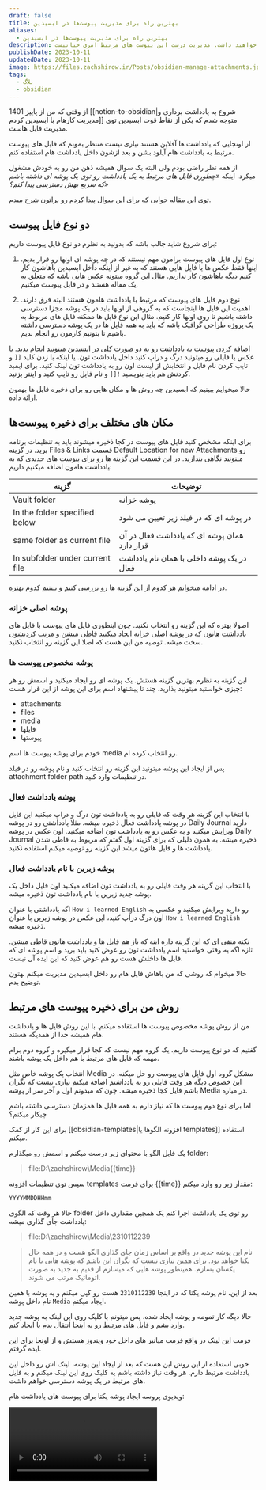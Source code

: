 ```yaml
---
draft: false
title: بهترین راه برای مدیریت پیوست‌ها در ابسیدین
aliases:
  - بهترین راه برای مدیریت پیوست‌ها در ابسیدین
description: صرف نظر از اینکه دارید در مورد چه چیزی مینویسید، احتمالش زیاد هست که فایل هایی مرتبط با اون نوشته خواهید داشت. مدیریت درست این پیوست های مرتبط امری حیاتیست.
publishDate: 2023-10-11
updatedDate: 2023-10-11
image: https://files.zachshirow.ir/Posts/obsidian-manage-attachments.jpg
tags:
  - بلاگ
  - obsidian
---
```


از وقتی که من از پاییز 1401 [[notion-to-obsidian|شروع به یادداشت برداری و مدیریت کارهام با ابسیدین کردم]] متوجه شدم که یکی از نقاط قوت ابسیدین توی مدیریت فایل هاست. 

از اونجایی که یادداشت ها آفلاین هستند نیازی نیست منتظر بمونم که فایل های پیوست مرتبط به یادداشت هام آپلود بشن و بعد ازشون داخل یادداشت هام استفاده کنم. 

از همه نظر راضی بودم ولی البته یک سوال همیشه ذهن من رو به خودش مشغول میکرد. اینکه *«چطوری فایل های مرتبط به یک یادداشت رو توی یک پوشه ای داشته باشم که سریع بهش دسترسی پیدا کنم؟»* 

توی این مقاله جوابی که برای این سوال پیدا کردم رو براتون شرح میدم. 

## دو نوع فایل پیوست

برای شروع شاید جالب باشه که بدونید به نظرم دو نوع فایل پیوست داریم: 

1. نوع اول فایل های پیوست برامون مهم نیستند که در چه پوشه ای اونها رو قرار بدیم. اینها فقط عکس ها یا فایل هایی هستند که به غیر از اینکه داخل ابسیدین باهاشون کار کنیم دیگه باهاشون کار نداریم. مثال این گروه میتونه عکس هایی باشه که متعلق به یک مقاله هستند و در فایل پیوست میکنیم. 

2. نوع دوم فایل های پیوست که مرتبط با یادداشت هامون هستند البته فرق دارند. اهمیت این فایل ها اینجاست که به گروهی از اونها باید در یک پوشه مجزا دسترسی داشته باشیم تا روی اونها کار کنیم. مثال این نوع فایل ها ممکنه فایل های مربوط به یک پروژه طراحی گرافیک باشه که باید به همه فایل ها در یک پوشه دسترسی داشته باشیم تا بتونیم کارمون رو انجام بدیم. 

اضافه کردن پیوست به یادداشت رو به دو صورت کلی در ابسیدین میتونید انجام بدید. یا عکس یا فایلی رو میتونید درگ و دراپ کنید داخل یادداشت تون. یا اینکه با زدن کلید `[[` و تایپ کردن نام فایل و انتخابش از لیست اون رو به یادداشت تون لینک کنید. برای ایمبد کردنش هم باید بنویسید `![[` و نام فایل رو تایپ کنید و اینتر بزنید.

حالا میخوایم ببینیم که ابسیدین چه روش ها و مکان هایی رو برای ذخیره فایل ها بهمون ارائه داده.

## مکان های مختلف برای ذخیره پیوست‌ها

برای اینکه مشخص کنید فایل های پیوست در کجا ذخیره میشوند باید به تنظیمات برنامه برید. در گزینه Files & Links قسمت Default Location for new Attachments رو میتونید نگاهی بندازید. در این قسمت این گزینه ها رو برای پیوست های جدیدی که به یادداشت هامون اضافه میکنیم داریم: 

| گزینه                           | توضیحات |
| ------------------------------- | ------- |
| Vault folder                    | پوشه خزانه        |
| In the folder specified below   | در پوشه ای که در فیلد زیر تعیین می شود        |
| same folder as current file     | همان پوشه ای که یادداشت فعال در آن قرار دارد        |
| In subfolder under current file | در یک پوشه داخلی با همان نام یادداشت فعال        |

در ادامه میخوایم هر کدوم از این گزینه ها رو بررسی کنیم و ببینیم کدوم بهتره. 
### پوشه اصلی خزانه

اصولا بهتره که این گزینه رو انتخاب نکنید. چون اینطوری فایل های پیوست با فایل های یادداشت هاتون که در پوشه اصلی خزانه ایجاد میکنید قاطی میشن و مرتب کردنشون سخت میشه. توصیه من این هست که اصلا این گزینه رو انتخاب نکنید. 
### پوشه مخصوص پیوست ها

این گزینه به نظرم بهترین گزینه هستش. یک پوشه ای رو ایجاد میکنید و اسمش رو هر چیزی خواستید میتونید بذارید. چند تا پیشنهاد اسم برای این پوشه از این قرار هست: 

- attachments
- files
- media
- فایلها
- پیوستها

خودم برای پوشه پیوست ها اسم media رو انتخاب کرده ام. 

پس از ایجاد این پوشه میتونید این گزینه رو انتخاب کنید و نام پوشه رو در فیلد attachment folder path در تنظیمات وارد کنید. 

### پوشه یادداشت فعال

با انتخاب این گزینه هر وقت که فایلی رو به یادداشت تون درگ و دراپ میکنید این فایل در پوشه یادداشت فعال ذخیره میشه. مثلا یادداشتی رو در پوشه Daily Journal دارید ویرایش میکنید و یه عکس رو به یادداشت تون اضافه میکنید. اون عکس در پوشه Daily Journal ذخیره میشه. به همون دلیلی که برای گزینه اول گفتم که مربوط به قاطی شدن یادداشت ها و فایل هاتون میشد این گزینه رو توصیه میکنم استفاده نکنید. 

### پوشه زیرین با نام یادداشت فعال

با انتخاب این گزینه هر وقت فایلی رو به یادداشت تون اضافه میکنید اون فایل داخل یک پوشه جدید زیرین با نام یادداشت تون ذخیره میشه. 

اگه یادداشتی با عنوان `How i learned English` رو دارید ویرایش میکنید و عکسی به اون درگ دراپ کنید، این عکس در پوشه زیرین با عنوان `How i learned English` ذخیره میشه. 

نکته منفی ای که این گزینه داره اینه که باز هم فایل ها و یادداشت هاتون قاطی میشن. تازه اگه یه وقتی خواستید اسم یادداشت تون رو عوض کنید باید برید و اسم پوشه ای که فایل ها داخلش هست رو هم عوض کنید که این ایده آل نیست. 

حالا میخوام که روشی که من باهاش فایل هام رو داخل ابسیدین مدیریت میکنم بهتون توضیح بدم. 

## روش من برای ذخیره پیوست های مرتبط

من از روش پوشه مخصوص پیوست ها استفاده میکنم. با این روش فایل ها و یادداشت هام همیشه جدا از همدیگه هستند. 

گفتیم که دو نوع پیوست داریم. یک گروه مهم نیست که کجا قرار میگیره و گروه دوم برام مهمه که فایل های مرتبط با هم داخل یک پوشه باشند. 

انتخاب یک پوشه خاص مثل Media مشکل گروه اول فایل های پیوست رو حل میکنه. در این خصوص دیگه هر وقت فایلی رو به یادداشتم اضافه میکنم نیازی نیست که نگران باشم فایل کجا ذخیره میشه. چون که میدونم اول و آخر سر از پوشه Media در میاره. 

اما برای نوع دوم پیوست ها که نیاز دارم به همه فایل ها همزمان دسترسی داشته باشم چیکار میکنم؟ 

برای این کار از کمک [[obsidian-templates|افزونه الگوها یا templates]] استفاده میکنم. 

یک فایل الگو با محتوای زیر درست میکنم و اسمش رو میگذارم folder:

> file:D:\zachshirow\Media\{{time}}

سپس توی تنظیمات افزونه templates برای فرمت {{time}} مقدار زیر رو وارد میکنم: 

`YYYYMMDDHHmm`

حالا هر وقت که الگوی folder رو توی یک یادداشت اجرا کنم یک همچین مقداری داخل یادداشت جای گذاری میشه: 

> file:D:\zachshirow\Media\2310112239

> نام این پوشه جدید در واقع بر اساس زمان جای گذاری الگو هست و در همه حال یکتا خواهد بود. برای همین نیازی نیست که نگران این باشم که پوشه هایی با نام یکسان بسازم. همینطور پوشه هایی که میسازم از قدیم به جدید به صورت اتوماتیک مرتب می شوند. 

بعد از این، نام پوشه یکتا که در اینجا `2310112239` هست رو کپی میکنم و یه پوشه با همین نام داخل پوشه `Media` ایجاد میکنم. 

حالا دیگه کار تمومه و پوشه ایجاد شده. پس میتونم با کلیک روی این لینک به پوشه جدید وارد بشم و فایل های مرتبط رو به اینجا انتقال بدم یا ایجاد کنم. 

فرمت این لینک در واقع فرمت میانبر های داخل خود ویندوز هستش و از اونجا برای این ایده گرفتم. 

خوبی استفاده از این روش این هست که بعد از ایجاد این پوشه، لینک اش رو داخل این یادداشت مرتبط دارم. هر وقت نیاز داشته باشم یه کلیک روی این لینک میکنم و به فایل های مرتبط در یک پوشه دسترسی خواهم داشت. 

ویدیوی پروسه ایجاد پوشه یکتا برای پیوست های یادداشت هام: 

<video controls>
<source src="https://zachshirow.storage.iran.liara.space/videos/obsidian-attachments.mp4" type="video/mp4" >
Your browser does not support video tag.
</video>

